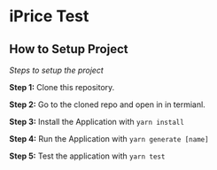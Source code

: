 # iPrice Test

## How to Setup Project

_Steps to setup the project_

**Step 1:** Clone this repository.

**Step 2:** Go to the cloned repo and open in in termianl.

**Step 3:** Install the Application with `yarn install`

**Step 4:** Run the Application with `yarn generate [name]`

**Step 5:** Test the application with `yarn test`

 